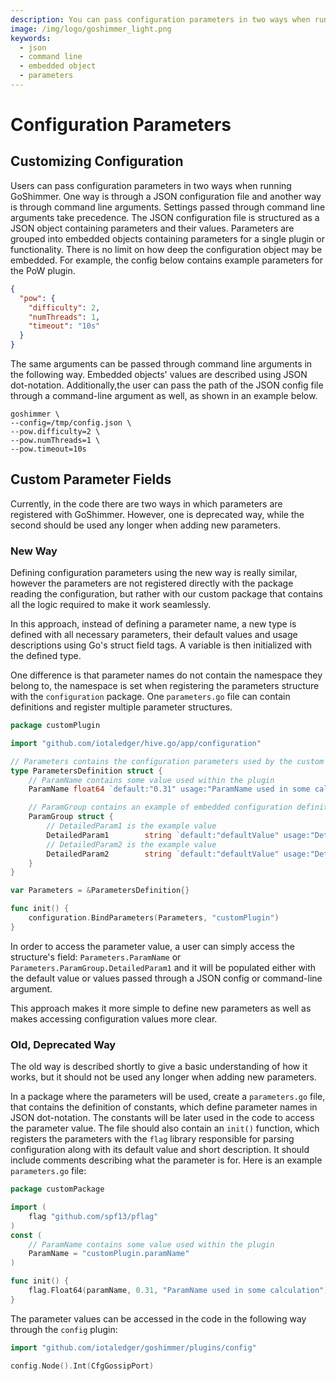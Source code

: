 ```yaml
---
description: You can pass configuration parameters in two ways when running GoShimmer, through a JSON configuration file or through command line arguments. Parameters are grouped into embedded objects containing parameters for a single plugin or functionality. There is no limit on how deep the configuration object may be embedded.
image: /img/logo/goshimmer_light.png
keywords:
  - json
  - command line
  - embedded object
  - parameters
---
```


# Configuration Parameters

## Customizing Configuration

Users can pass configuration parameters in two ways when running GoShimmer. One way is through a JSON configuration file and another way is through command line arguments.
Settings passed through command line arguments take precedence. The JSON configuration file is structured as a JSON object containing parameters and their values.
Parameters are grouped into embedded objects containing parameters for a single plugin or functionality. There is no limit on how deep the configuration object may be embedded.
For example, the config below contains example parameters for the PoW plugin.

```json
{
  "pow": {
    "difficulty": 2,
    "numThreads": 1,
    "timeout": "10s"
  }
}
```

The same arguments can be passed through command line arguments in the following way. Embedded objects' values are described using JSON dot-notation.
Additionally,the user can pass the path of the JSON config file through a command-line argument as well, as shown in an example below.

```shell
goshimmer \
--config=/tmp/config.json \
--pow.difficulty=2 \
--pow.numThreads=1 \
--pow.timeout=10s
```

## Custom Parameter Fields

Currently, in the code there are two ways in which parameters are registered with GoShimmer. However, one is deprecated way, while the second should be used any longer when adding new parameters.

### New Way

Defining configuration parameters using the new way is really similar, however the parameters are not registered directly with the package reading the configuration,
but rather with our custom package that contains all the logic required to make it work seamlessly.

In this approach, instead of defining a parameter name, a new type is defined with all necessary parameters, their default values and usage descriptions using Go's struct field tags.
A variable is then initialized with the defined type.

One difference is that parameter names do not contain the namespace they belong to, the namespace is set when registering the parameters structure with the `configuration` package. One `parameters.go` file can contain definitions and register multiple parameter structures.

```go
package customPlugin

import "github.com/iotaledger/hive.go/app/configuration"

// Parameters contains the configuration parameters used by the custom plugin.
type ParametersDefinition struct {
	// ParamName contains some value used within the plugin
	ParamName float64 `default:"0.31" usage:"ParamName used in some calculation"`

	// ParamGroup contains an example of embedded configuration definitions.
	ParamGroup struct {
		// DetailedParam1 is the example value
		DetailedParam1        string `default:"defaultValue" usage:"DetailedParam1 used in the plugin"`
		// DetailedParam2 is the example value
		DetailedParam2        string `default:"defaultValue" usage:"DetailedParam2 used in the plugin"`
	}
}

var Parameters = &ParametersDefinition{}

func init() {
	configuration.BindParameters(Parameters, "customPlugin")
}
```

In order to access the parameter value, a user can simply access the structure's field: `Parameters.ParamName` or `Parameters.ParamGroup.DetailedParam1`
and it will be populated either with the default value or values passed through a JSON config or command-line argument.

This approach makes it more simple to define new parameters as well as makes accessing configuration values more clear.

### Old, Deprecated Way

The old way is described shortly to give a basic understanding of how it works, but it should not be used any longer when adding new parameters.

In a package where the parameters will be used, create a `parameters.go` file, that contains the definition of constants, which define parameter names in JSON dot-notation.
The constants will be later used in the code to access the parameter value.
The file should also contain an `init()` function, which registers the parameters with the `flag` library responsible for parsing configuration along with its default value and short description.
It should include comments describing what the parameter is for. Here is an example `parameters.go` file:

```go
package customPackage

import (
	flag "github.com/spf13/pflag"
)
const (
	// ParamName contains some value used within the plugin
	ParamName = "customPlugin.paramName"
)

func init() {
	flag.Float64(paramName, 0.31, "ParamName used in some calculation")
}
```

The parameter values can be accessed in the code in the following way through the `config` plugin:

```go
import "github.com/iotaledger/goshimmer/plugins/config"

config.Node().Int(CfgGossipPort)
```
